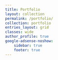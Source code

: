 ```yaml
---
title: Portfolio
layout: collection
permalink: /portfolio/
collection: portfolio
entries_layout: grid
classes: wide
author_profile: true
google-adsense-noshow:
    sidebar: true
    footer: true
---
```

